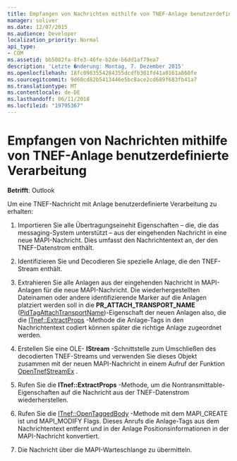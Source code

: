 ```yaml
---
title: Empfangen von Nachrichten mithilfe von TNEF-Anlage benutzerdefinierte Verarbeitung
manager: soliver
ms.date: 12/07/2015
ms.audience: Developer
localization_priority: Normal
api_type:
- COM
ms.assetid: bb5082fa-8fe3-46fe-b2de-b6dd1af79ea7
description: 'Letzte �nderung: Montag, 7. Dezember 2015'
ms.openlocfilehash: 18fc0983554284355dcdfb301fd41a0161a860fe
ms.sourcegitcommit: 9d60cd82b5413446e5bc8ace2cd689f683fb41a7
ms.translationtype: MT
ms.contentlocale: de-DE
ms.lasthandoff: 06/11/2018
ms.locfileid: "19795367"
---
```

# <a name="receiving-messages-by-using-tnef-custom-attachment-processing"></a>Empfangen von Nachrichten mithilfe von TNEF-Anlage benutzerdefinierte Verarbeitung

 
  
**Betrifft**: Outlook 
  
Um eine TNEF-Nachricht mit Anlage benutzerdefinierte Verarbeitung zu erhalten:
  
1. Importieren Sie alle Übertragungseinehit Eigenschaften – die, die das messaging-System unterstützt – aus der eingehenden Nachricht in eine neue MAPI-Nachricht. Dies umfasst den Nachrichtentext an, der den TNEF-Datenstrom enthält.
    
2. Identifizieren Sie und Decodieren Sie spezielle Anlage, die den TNEF-Stream enthält.
    
3. Extrahieren Sie alle Anlagen aus der eingehenden Nachricht in MAPI-Anlagen für die neue MAPI-Nachricht. Die wiederhergestellten Dateinamen oder andere identifizierende Marker auf die Anlagen platziert werden soll in die **PR_ATTACH_TRANSPORT_NAME** ([PidTagAttachTransportName](pidtagattachtransportname-canonical-property.md))-Eigenschaft der neuen Anlagen also, die die [ITnef::ExtractProps](itnef-extractprops.md) -Methode die Anlage-Tags in den Nachrichtentext codiert können später die richtige Anlage zugeordnet werden. 
    
4. Erstellen Sie eine OLE- **IStream** -Schnittstelle zum Umschließen des decodierten TNEF-Streams und verwenden Sie dieses Objekt zusammen mit der neuen MAPI-Nachricht in einem Aufruf der Funktion [OpenTnefStreamEx](opentnefstreamex.md) . 
    
5. Rufen Sie die **ITnef::ExtractProps** -Methode, um die Nontransmittable-Eigenschaften auf die Nachricht aus der TNEF-Datenstrom wiederherstellen. 
    
6. Rufen Sie die [ITnef::OpenTaggedBody](itnef-opentaggedbody.md) -Methode mit dem MAPI_CREATE ist und MAPI_MODIFY Flags. Dieses Anrufs die Anlage-Tags aus dem Nachrichtentext entfernt und in der Anlage Positionsinformationen in der MAPI-Nachricht konvertiert. 
    
7. Die Nachricht über die MAPI-Warteschlange zu übermitteln.
    


